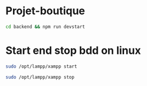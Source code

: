 # Projet-boutique

```bash
cd backend && npm run devstart
```

# Start end stop bdd on linux

```bash
sudo /opt/lampp/xampp start
```

```bash
sudo /opt/lampp/xampp stop
```